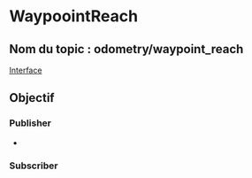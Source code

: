 ﻿# WaypoointReach

## Nom du topic : **odometry/waypoint_reach**
[Interface](OdometryWaypointReach-Topic-Interface.md)

## Objectif

### Publisher
- [](PCB-Odo-Interface-Node.md)

### Subscriber
